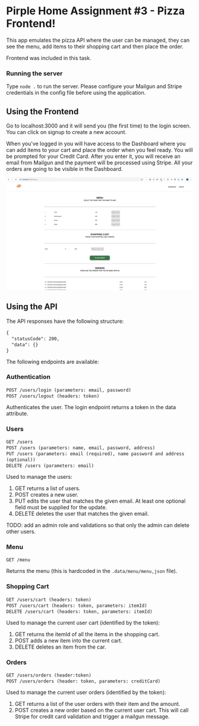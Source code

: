 # Pirple Home Assignment #3 - Pizza Frontend!
This app emulates the pizza API where the user can be managed, they can see the menu, add items to their shopping
cart and then place the order.

Frontend was included in this task.

### Running the server
Type `node .` to run the server. Please configure your Mailgun and Stripe credentials in the config file before using the application.

## Using the Frontend
Go to localhost:3000 and it will send you (the first time) to the login screen. You can click on signup to create a new account.

When you've logged in you will have access to the Dashboard where you can add items to your cart and place the order when you feel ready. You will be prompted for your Credit Card. After you enter it, you will receive an email from Mailgun and the payment will be processed using Stripe. All your orders are going to be visible in the Dashboard.

<div align="center">
  <img src="assets/assignment-3-dashboard.png" alt="Dashboard image" />
</div>

## Using the API
The API responses have the following structure:
```
{
  "statusCode": 200,
  "data": {}
}
```

The following endpoints are available:

### Authentication
```
POST /users/login (parameters: email, password)
POST /users/logout (headers: token)
```

Authenticates the user. The login endpoint returns a token in the data attribute.

### Users
```
GET /users
POST /users (parameters: name, email, password, address)
PUT /users (parameters: email (required), name password and address (optional))
DELETE /users (parameters: email)
```

Used to manage the users:
1. GET returns a list of users.
2. POST creates a new user.
3. PUT edits the user that matches the given email. At least one optional field must be supplied for the update.
4. DELETE deletes the user that matches the given email.

TODO: add an admin role and validations so that only the admin can delete other users.

### Menu
```
GET /menu
```

Returns the menu (this is hardcoded in the `.data/menu/menu,json` file).

### Shopping Cart
```
GET /users/cart (headers: token)
POST /users/cart (headers: token, parameters: itemId)
DELETE /users/cart (headers: token, parameters: itemId)
```
Used to manage the current user cart (identified by the token):
1. GET returns the itemId of all the items in the shopping cart.
2. POST adds a new item into the current cart.
3. DELETE deletes an item from the car.

### Orders
```
GET /users/orders (header:token)
POST /users/orders (header: token, parameters: creditCard)
```

Used to manage the current user orders (identified by the token):

1. GET returns a list of the user orders with their item and the amount.
2. POST creates a new order based on the current user cart. This will call Stripe for
credit card validation and trigger a mailgun message.
